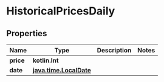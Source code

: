 
# HistoricalPricesDaily

## Properties
Name | Type | Description | Notes
------------ | ------------- | ------------- | -------------
**price** | **kotlin.Int** |  | 
**date** | [**java.time.LocalDate**](java.time.LocalDate.md) |  | 



